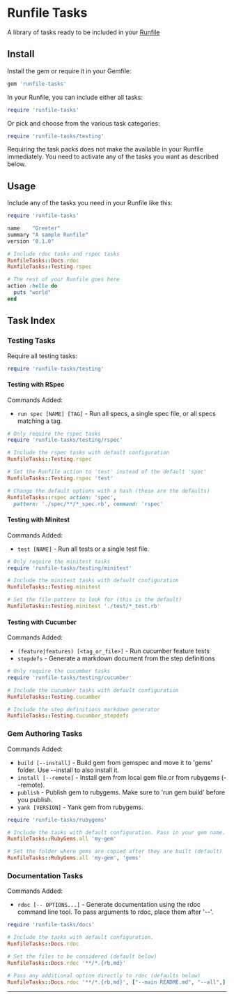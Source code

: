 Runfile Tasks
==================================================

A library of tasks ready to be included in your [Runfile]

Install
--------------------------------------------------

Install the gem or require it in your Gemfile:

```ruby
gem 'runfile-tasks'
```

In your Runfile, you can include either all tasks:

```ruby
require 'runfile-tasks'
```

Or pick and choose from the various task categories:

```ruby
require 'runfile-tasks/testing'
```


Requiring the task packs does not make the available in your Runfile 
immediately. You need to activate any of the tasks you want as described 
below.


Usage
--------------------------------------------------


Include any of the tasks you need in your Runfile like this:

```ruby
require 'runfile-tasks'

name    "Greeter"
summary "A sample Runfile"
version "0.1.0"

# Include rdoc tasks and rspec tasks
RunfileTasks::Docs.rdoc
RunfileTasks::Testing.rspec

# The rest of your Runfile goes here
action :hello do
  puts "world"
end

```


Task Index
--------------------------------------------------

### Testing Tasks

Require all testing tasks:

```ruby
require 'runfile-tasks/testing'
```

#### Testing with RSpec

Commands Added:

- `run spec [NAME] [TAG]` - Run all specs, a single spec file, or all specs 
  matching a tag.

```ruby
# Only require the rspec tasks
require 'runfile-tasks/testing/rspec'

# Include the rspec tasks with default configuration
RunfileTasks::Testing.rspec

# Set the Runfile action to 'test' instead of the default 'spec'
RunfileTasks::Testing.rspec 'test'

# Change the default options with a hash (these are the defaults)
RunfileTasks::rspec action: 'spec', 
  pattern: './spec/**/*_spec.rb', command: 'rspec'

```


#### Testing with Minitest

Commands Added:

- `test [NAME]` - Run all tests or a single test file.

```ruby
# Only require the minitest tasks
require 'runfile-tasks/testing/minitest'

# Include the minitest tasks with default configuration
RunfileTasks::Testing.minitest

# Set the file pattern to look for (this is the default)
RunfileTasks::Testing.minitest './test/*_test.rb'

```

#### Testing with Cucumber

Commands Added:

- `(feature|features) [<tag_or_file>]` - Run cucumber feature tests
- `stepdefs` - Generate a markdown document from the step definitions

```ruby
# Only require the cucumber tasks
require 'runfile-tasks/testing/cucumber'

# Include the cucumber tasks with default configuration
RunfileTasks::Testing.cucumber

# Include the step definitions markdown generator
RunfileTasks::Testing.cucumber_stepdefs
```


### Gem Authoring Tasks

Commands Added:

- `build [--install]` - Build gem from gemspec and move it to 'gems' folder. 
   Use --install to also install it.
- `install [--remote]` - Install gem from local gem file or from rubygems 
   (--remote).
- `publish` - Publish gem to rubygems. Make sure to 'run gem build' before 
   you publish.
- `yank [VERSION]` - Yank gem from rubygems.


```ruby
require 'runfile-tasks/rubygems'

# Include the tasks with default configuration. Pass in your gem name.
RunfileTasks::RubyGems.all 'my-gem'

# Set the folder where gems are copied after they are built (default)
RunfileTasks::RubyGems.all 'my-gem', 'gems'
```


### Documentation Tasks

Commands Added:

- `rdoc [-- OPTIONS...]` - Generate documentation using the rdoc command 
  line tool. To pass arguments to rdoc, place them after '--'.


```ruby
require 'runfile-tasks/docs'

# Include the tasks with default configuration.
RunfileTasks::Docs.rdoc

# Set the files to be considered (default below)
RunfileTasks::Docs.rdoc '**/*.{rb,md}'

# Pass any additional option directly to rdoc (defaults below)
RunfileTasks::Docs.rdoc '**/*.{rb,md}', ["--main README.md", "--all",]
```


---
[Runfile]: https://github.com/DannyBen/runfile
[random cat]: http://thecatapi.com/api/images/get
